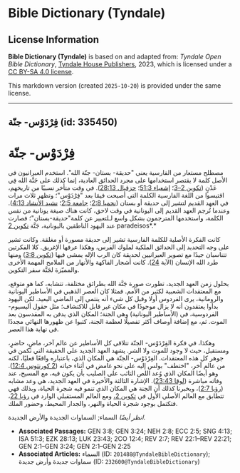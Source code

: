 # Bible Dictionary (Tyndale)

## License Information

**Bible Dictionary (Tyndale)** is based on and adapted from: _Tyndale Open Bible Dictionary_, [Tyndale House Publishers](https://tyndaleopenresources.com/), 2023, which is licensed under a [CC BY-SA 4.0 license](https://creativecommons.org/licenses/by-sa/4.0/legalcode.en).

This markdown version (created `2025-10-20`) is provided under the same license.



--------------------------------

## فِرْدَوْس- جنّة (id: 335450)

فِرْدَوْس\- جنّة
================

مصطلح مستعار من الفارسية يعني "حديقة\- بستان\- جنّة الله". استخدم العبرانيون في الأصل كلمة لا يقتصر استخدامها على مجرد الحدائق العادية، إنما كذلك على جَنَّة الله فِي عَدْنٍ ([تكوين 2–3](https://ref.ly/Gen2:1-Gen3:24)؛ [إشعياء 51:3](https://ref.ly/Isa51:3)؛ [حزقيال 28:13](https://ref.ly/Ezek28:13)). في وقت متأخر نسبيًا من تاريخهم، اقتبسوا من اللغة الفارسية الكلمة التي أصبحت فيمَا بعد "فِرْدَوْس"؛ وتظهر ثلاث مرات في العهد القديم لتشير إلى حديقة أو بستان ([نحميا 2:8](https://ref.ly/Neh2:8)؛ [جامعة 2:5](https://ref.ly/Eccl2:5)؛ [نشيد الأنشاد 4:13](https://ref.ly/Song4:13)). وعندما تُرجم العهد القديم إلى اليونانية في وقت لاحق، كانت هناك صيغة يونانية من نفس الكلمة، واستخدمها المترجمون بشكل واسع لـلتعبير عن كلمة"حديقة\-بستان"؛ فصارت عند اليهود الناطقين باليونانية، جَنَّة [تكوين 2](https://ref.ly/Gen2:1-Gen2:25) paradeisos*.*

كانت الفكرة الأصلية للكلمة الفارسية تشير إلى حديقة مسورة أو مغلقة. وكانت تشير على وجه التحديد إلى الحدائق الملكية لملوك الفرس، وهكذا عرفها الإغريق. كلا الفكرتين تتناسبان جيدًا مع تصوير العبرانيين لحديقة كان الرب الإله يمشي فيها ([تكوين 3:8](https://ref.ly/Gen3:8)) ومنها طرد الله الإنسان (الآية [24](https://ref.ly/Gen3:24)). كانت أشجار الفاكهة والأنهار من الملامح المهمة الأخرى والمميّزة لجَنَّة سفر التكوين. 

بحلول زمن العهد الجديد، تطورت صورة جَنَّة الله بطرائق مختلفة، تتشابه، كما هو متوقع، مع المعتقدات الشعبية لكثير من الأمم. فمثلا كان العصر الذهبي في الأساطير اليونانية والرومانية، يرى الفردوس أولا وقبل كل شيء أنه ينتمي إلى الماضي البعيد. لكن اليهود بدأوا يعتقدون أنه لا يزال موجودًا في مكان غير قابل للاكتشاف؛ مثل حقول أليسيوم\-الفردوسية، في (الأساطير اليونانية) وهي الجنة؛ المكان الذي يدفن به المقدسون بعد الموت. ثم، مع إضافة أوصاف أكثر تفصيلًا لعظمة الجنة، كتبوا عن ظهورها النهائي مجددًا في نهاية هذا العصر.

وهكذا، في فكرة الفِرْدَوْس\- الجنّة تتلاقى كل الأساطير عن عالم آخر، ماضٍ، حاضرٍ، ومستقبل، حيث لا وجود للموت ولا الشر. يشهد العهد الجديد على الحقيقة التي تكمن في جوهر كل هذه المعتقدات. الفِرْدَوْس\- الجنّة هي المكان الذي، باعتباره واقعًا فعليًا، لكنه من عالم آخر، "اختطف" بولس إليه على نحو غامض في أثناء حياته ([2 كورنثوس 12:4](https://ref.ly/2Cor12:4)). وهو أيضًا المكان الذي وُعد اللص التائب على الصليب بأن يكون فيه، مع المسيح، عند وفاته مباشرة ([لوقا 23:43](https://ref.ly/Luke23:43)). الإشارة الثالثة والأخيرة في العهد الجديد، هي وعد مشابه ([رؤيا 2:7](https://ref.ly/Rev2:7))، ويخبرنا كذلك أن الجنة هي المكان الذي تنمو فيه شجرة الحياة، وبذلك فهي تتطابق مع العالم الأصلي الأول في [تكوين 2،](https://ref.ly/Gen2:1-Gen2:25) ومع العالم المستقبلي الوارد في [رؤيا 22](https://ref.ly/Rev22:1-Rev22:21)، فتكتمل بوجود شجرة الحياة والنهر، والجدار المحيط، وحضور الملك.

*انظر أيضًا* السماء; السماوات الجديدة والأرض الجديدة.

* **Associated Passages:** GEN 3:8; GEN 3:24; NEH 2:8; ECC 2:5; SNG 4:13; ISA 51:3; EZK 28:13; LUK 23:43; 2CO 12:4; REV 2:7; REV 22:1–REV 22:21; GEN 2:1–GEN 3:24; GEN 2:1–GEN 2:25
* **Associated Articles:** السماء (ID: `201488@TyndaleBibleDictionary`); سماوات جديدة وأرض جديدة (ID: `232600@TyndaleBibleDictionary`)

